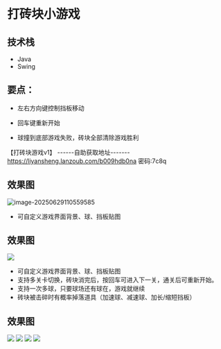 # 打砖块小游戏
<MyGlobalComponent />

<VersionSwitcher>

## 技术栈
- Java
- Swing

## 要点：

- 左右方向键控制挡板移动

- 回车键重新开始

- 球撞到底部游戏失败，砖块全部清除游戏胜利


<VersionBlock target="v1">

<PasswordProtected>

【打砖块游戏v1】
------自助获取地址-------
https://liyansheng.lanzoub.com/b009hdb0na 密码:7c8q

</PasswordProtected>

## 效果图

![image-20250629110559585](http://cdn.qiniu.liyansheng.top/img/image-20250629110559585.png)

</VersionBlock>

<VersionBlock target="v2">

- 可自定义游戏界面背景、球、挡板贴图

<PaymentButton :productId="215" />

## 效果图

![](http://cdn.qiniu.liyansheng.top/img/20250629222725.png)

</VersionBlock>

<VersionBlock target="v3">

- 可自定义游戏界面背景、球、挡板贴图
- 支持多关卡切换，砖块消完后，按回车可进入下一关，通关后可重新开始。
- 支持一次多球，只要球场还有球在，游戏就继续
- 砖块被击碎时有概率掉落道具（加速球、减速球、加长/缩短挡板）

<PaymentButton :productId="216" />

## 效果图

![](http://cdn.qiniu.liyansheng.top/img/20250629222725.png)
![](http://cdn.qiniu.liyansheng.top/img/20250629232705.png)
![](http://cdn.qiniu.liyansheng.top/img/20250629234317.png)
![](http://cdn.qiniu.liyansheng.top/img/20250629235210.png)


</VersionBlock>


</VersionSwitcher>